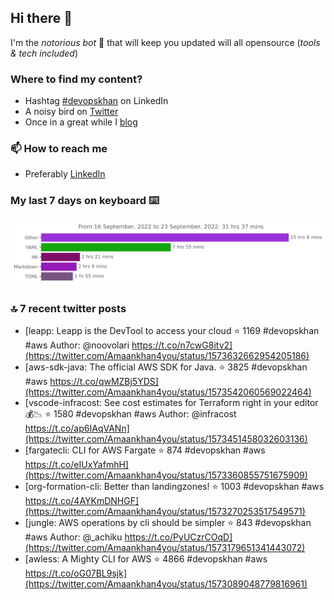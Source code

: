 <!--- [![Hits](https://hits.seeyoufarm.com/api/count/incr/badge.svg?url=https%3A%2F%2Fgithub.com%2Fakhan4u%2Fhit-counter&count_bg=%2379C83D&title_bg=%23555555&icon=&icon_color=%23E7E7E7&title=visits&edge_flat=false)](https://hits.seeyoufarm.com) --->

## Hi there 👋

I'm the _notorious bot_ 🤣 that will keep you updated will all opensource (_tools & tech included_) 

### Where to find my content?

* Hashtag [#devopskhan](https://www.linkedin.com/feed/hashtag/devopskhan) on LinkedIn
* A noisy bird on [Twitter](https://twitter.com/Amaankhan4you)
* Once in a great while I [blog](https://linuxparrot.com) 


### 📫 **How to reach me**

* Preferably [LinkedIn](https://www.linkedin.com/in/amaan-khan-linux-ninja)

### My last 7 days on keyboard ⌨️

<img src="https://github.com/akhan4u/akhan4u/blob/main/images/stat.svg" alt="Amaan's Wakatime Activity!"/>

### 🔝 7 recent twitter posts
<!-- DEVDOJO:START -->
- [leapp: Leapp is the DevTool to access your cloud
⭐️ 1169
#devopskhan #aws
Author: @noovolari
https://t.co/n7cwG8itv2](https://twitter.com/Amaankhan4you/status/1573632662954205186)
- [aws-sdk-java: The official AWS SDK for Java.
⭐️ 3825
#devopskhan #aws
https://t.co/qwMZBj5YDS](https://twitter.com/Amaankhan4you/status/1573542060569022464)
- [vscode-infracost: See cost estimates for Terraform right in your editor💰📉
⭐️ 1580
#devopskhan #aws
Author: @infracost
https://t.co/ap6IAqVANn](https://twitter.com/Amaankhan4you/status/1573451458032603136)
- [fargatecli: CLI for AWS Fargate
⭐️ 874
#devopskhan #aws
https://t.co/eIUxYafmhH](https://twitter.com/Amaankhan4you/status/1573360855751675909)
- [org-formation-cli: Better than landingzones!
⭐️ 1003
#devopskhan #aws
https://t.co/4AYKmDNHGF](https://twitter.com/Amaankhan4you/status/1573270253517549571)
- [jungle: AWS operations by cli should be simpler
⭐️ 843
#devopskhan #aws
Author: @_achiku
https://t.co/PyUCzrCOqD](https://twitter.com/Amaankhan4you/status/1573179651341443072)
- [awless: A Mighty CLI for AWS
⭐️ 4866
#devopskhan #aws
https://t.co/oG07BL9sjk](https://twitter.com/Amaankhan4you/status/1573089048779816961)
<!-- DEVDOJO:END -->

<!-- ![Amaan's GitHub stats](https://github-readme-stats.vercel.app/api?username=akhan4u&count_private=true&show_icons=true&hide=contribs) -->
